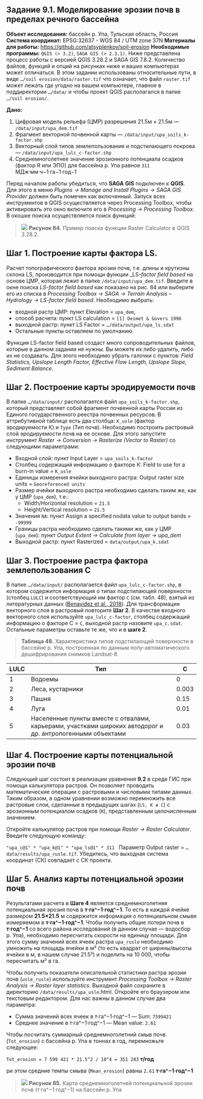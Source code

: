 ## Задание 9.1. Моделирование эрозии почв в пределах речного бассейна

**Объект исследования:** бассейн р. Упа, Тульская область, Россия
**Система координат:** EPSG:32637 - WGS 84 / UTM zone 37N
**Материалы для работы:** https://github.com/atsyplenkov/soil-erosion
**Необходимые программы:** `QGIS (> 3.2)`, `SAGA GIS (> 2.3.1)`. Ниже представлена процесс работы с версией QGIS 3.28.2 и SAGA GIS 7.8.2. Количество файлов, функций и опций на рисунках ниже и ваших компьютерах может отличаться. В этом задании использованы относительные пути, в виде `…/soil erosion/data/raster.tif` что означает, что файл `raster.tif` может лежать где угодно на вашем компьютере, главное в поддиректории `…/data/` и чтобы проект QGIS располагался в папке `…/soil erosion/`.

**Дано:**
1. Цифровая модель рельефа (ЦМР) разрешения 21.5м × 21.5м — `/data/input/upa_dem.tif`
2. Фрагмент векторной почвенной карты — `/data/input/upa_soils_k-factor.shp`
3. Векторный слой типов землепользования и подстилающего покрова — `/data/input/upa_lulc_c-factor.shp`
4. Среднемноголетнее значение эрозионного потенциала осадков (фактор R или ЭПО) для бассейна р. Упа равное `311` МДж·мм·ч−1·га−1·год−1

Перед началом работы убедиться, что **SAGA** **GIS** подключен к **QGIS**. Для этого в меню _Plugins →_ _Manage_ _and_ _Install_ _Plugins →_ _SAGA_ _GIS_ _Provider_ должен быть помечен как включенный. Запуск всех инструментов в QGIS осуществляется через Processing Toolbox, чтобы активировать это окно включите его в _Processing →_ _Processing_ _Toolbox_. В окошке поиска осуществляется поиск функций:
> ![](https://i.imgur.com/VfJCKBW.png)
> **Рисунок 84.** Пример поиска функции Raster Calculator в QGIS 3.28.2. 

## **Шаг 1.** **Построение карты фактора** **LS.**

Расчет топографического фактора эрозии почв, т.е. длины и крутизны склона LS, производится при помощи функции _LS-_factor_ _field_ _based_ на основе ЦМР, которая лежит в папке `/data/input/upa_dem.tif`. Введите в окне поиска _LS-factor_ _field_ _based_ как показано на рис. 84 или выберите его из списка в _Processing_ _Toolbox →_ _SAGA →_ _Terrain_ _Analysis –_ _Hydrology →_ _LS-factor_ _field_ _based_. Необходимо выбрать:

- входной растр ЦМР: пункт Elevation = `upa_dem`,
- способ расчета: пункт LS calculation = `[1] Desmet & Govers 1996`
- выходной растр: пункт LS Factor = `…/data/output/upa_ls.sdat`
- Остальные пункты оставляем по умолчанию

Функция LS-factor field based создаст много сопроводительных файлов, которые в данном задании не нужны. Вы можете их либо удалить, либо их не создавать. Для этого необходимо убрать галочки с пунктов: _Field_ _Statistics,_ _Upslope_ _Length_ _Factor,_ _Effective_ _Flow_ _Length,_ _Upslope_ _Slope,_ _Sediment_ _Balance_.

## Шаг 2. Построение карты эродируемости почв

В папке `…/data/input/` располагается файл `upa_soils_k-factor.shp`, который представляет собой фрагмент почвенной карты России из Единого государственного реестра почвенных ресурсов. В аттрибутивной таблице есть два столбца: `K_usle` (фактор эродируемости К) и `Type` (Тип почв). Необходимо построить растровый слой эродируемости почв на ее основе. Для этого запустите инструмент _Raster →_ _Conversion →_ _Rasterize (Vector to Raster)_ со следующими параметрами:
- Входной слой: пункт Input Layer = `upa_soils_k-factor`
- Столбец содержащий информацию о факторе К: Field to use for a burn-in value = `K_usle`
- Единицы измерения ячейки выходного растра: Output raster size units = `Georeferenced units`
- Размер ячейки выходного растра необходимо сделать таким же, как у ЦМР (`upa_dem`), т.е.:
	- Width/Horizontal resolution = `21.5`
	- Height/Vertical resolution = `21.5`
- Значения `NA`: пункт Assign a specified nodata value to output bands = `-99999`
- Границы растра необходимо сделать такими же, как у ЦМР (`upa_dem`): пункт _Output Extent → Calculate from layer → upa_dem_
- Выходной растр: пункт Rasterized =  `data/output/upa_k.sdat`

## Шаг 3. Построение растра фактора землепользования С

В папке `…/data/input/` располагается файл `upa_lulc_c-factor.shp`, в котором содержится информация о типах подстилающей поверхности (столбец `LULC`) и соответствующий им фактор `С` (см. табл. 48), взятый из литературных данных ([Benavidez et al., 2018](https://doi.org/10.5194/hess-22-6059-2018)). Для трансформации векторного слоя в растровый повторите **Шаг 2**. В качестве входного векторного слоя используйте `upa_lulc_c-factor`, столбец содержащий информацию о факторе С = `С`, выходной растр назовите `upa_c.sdat`. Остальные параметры оставьте те же, что и в **шаге 2**.

> **Таблица 48.** Характеристика типов подстилающей поверхности в бассейне р. Упа, построенная по данным полу-автоматического дешифрирования снимков Landsat-8

| LULC | Тип | C   |
| ---- | --- | --- |
| 1    |Водоемы     |   0  |
| 2    |Леса, кустарники|  0.003   |
| 3    |   Пашня  |     0.15|
| 4    |Луга     |     0.01|
| 5    | Населенные пункты вместе с отвалами, карьерами, участками широких автодорог и др. антропогенными объектами    |     0.03|

## Шаг 4. Построение карты потенциальной эрозии почв

Следующий шаг состоит в реализации уравнения **9.2** в среде ГИС при помощи калькулятора растров. Он позволяет проводить математические операции с растровыми и числовыми типами данных. Таким образом, в одном уравнении возможно перемножить все растровые слои, сделанные в предыдущих шагах (`LS, K и C`) с эрозионным потенциалом осадков (`R`), представленным целочисленным значением.

Откройте калькулятор растров при помощи _Raster →_ _Raster_ _Calculator_. Введите следующую команду:

`"upa_c@1" * "upa_k@1" * "upa_ls@1" * 311
`
Параметр Output raster = `…data/results/upa_rusle.tif`. Убедитесь, что выходная система координат (СК) совпадает с СК проекта.

## Шаг 5. Анализ карты потенциальной эрозии почв

Результатами расчета в **Шаге 4** является среднемноголетняя потенциальная эрозия почв в **т·га^−1·год^−1**. То есть в каждой ячейке размером **21.5×21.5** м содержится информация о потенциальном смыве измеряемом в **т·га^−1·год^−1**. Чтобы получить общие потери почв в **т·год^−1** со всего района исследований (в данном случае — водосбор р. Упа), необходимо пересчитать скорости на единицу площади. Для этого сумму значений всех ячеек растра `upa_rusle` необходимо умножить на площадь ячейки в м² (то есть квадрат от ширины/высоты ячейки в м, в нашем случае 21.5²) и поделить на 10 000, чтобы пересчитать м² в га.

Чтобы получить показатели описательной статистики растра эрозии почв (`usle_rusle`) используйте инструмент *Processing Toolbox → Raster Analysis → Raster layer statistics*. Выходной файл сохраните в директорию `/data/results/upa_usle`.html. Откройте его браузером или текстовым редактором. Для нас важны в данном случае два параметра:

- Сумма значений всех ячеек в т·га^−1·год^−1 — Sum: `7599421`
- Среднее значение в т·га^−1·год^−1 — Mean value: `2.61`

Чтобы посчитать суммарный среднемноголетний смыв почв (`Tot_erosion`) с  бассейна р. Упа в тоннах в год, перемножьте следующее:

`Tot_erosion = 7 599 421 * 21.5^2 / 10^4 = 351 283` **т/год**

ри этом средние темпы смыва (`Mean_erosion`) равны `2.61` **т·га^−1·год^−1**

>![](https://i.imgur.com/RPGWbYJ.png)
> **Рисунок 85.** Карта среднемноголетней потенциальной эрозии почв (т·га^−1·год^−1) на бассейн р. Упа